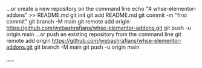 …or create a new repository on the command line
echo "# whse-elementor-addons" >> README.md
git init
git add README.md
git commit -m "first commit"
git branch -M main
git remote add origin https://github.com/webashrafians/whse-elementor-addons.git
git push -u origin main
…or push an existing repository from the command line
git remote add origin https://github.com/webashrafians/whse-elementor-addons.git
git branch -M main
git push -u origin main



,,,,,
